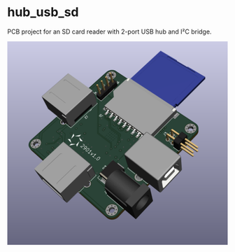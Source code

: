 # hub_usb_sd
PCB project for an SD card reader with 2-port USB hub and I²C bridge.

![PCB rendering](2901.png "PCB rendering")
